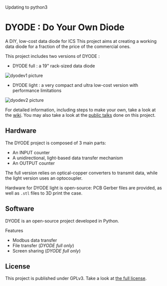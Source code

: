 Updating to python3

# DYODE : Do Your Own Diode

A DIY, low-cost data diode for ICS
This project aims at creating a working data diode for a fraction of the price of the commercial ones.

This project includes two versions of DYODE :
* DYODE full : a 19" rack-sized data diode

![dyodev1 picture](https://github.com/wavestone-cdt/dyode/blob/master/DYODE%20v1%20(full)/dyodev1.jpg)
* DYODE light : a very compact and ultra low-cost version with performance limitations

![dyodev2 picture](https://github.com/wavestone-cdt/dyode/blob/master/DYODE%20v2%20(light)/dyode_v2_final.JPG)

For detailed information, including steps to make your own, take a look at the [wiki](https://github.com/wavestone-cdt/dyode/wiki).
You may also take a look at the [public talks](https://github.com/wavestone-cdt/dyode/tree/master/Talks) done on this project.

## Hardware
The DYODE project is composed of 3 main parts:
* An INPUT counter
* A unidirectional, light-based data transfer mechanism
* An OUTPUT counter

The full version relies on optical-copper converters to transmit data, while the light version uses an optocoupler.

Hardware for DYODE light is open-source: PCB Gerber files are provided, as well as `.stl` files to 3D print the case.

## Software
DYODE is an open-source project developed in Python.

Features
* Modbus data transfer
* File transfer (*DYODE full only*)
* Screen sharing (*DYODE full only*)


## License
This project is published under GPLv3.
Take a look at [the full license](LICENSE).
